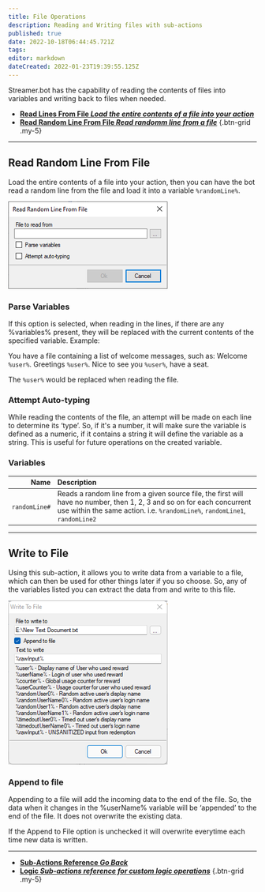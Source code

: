 ```yaml
---
title: File Operations
description: Reading and Writing files with sub-actions
published: true
date: 2022-10-18T06:44:45.721Z
tags: 
editor: markdown
dateCreated: 2022-01-23T19:39:55.125Z
---
```


Streamer.bot has the capability of reading the contents of files into variables and writing back to files when needed.

* [<i class="mdi mdi-file-find primary--text"></i>**Read Lines From File *Load the entire contents of a file into your action***](/en/Sub-Actions/File/Read-Lines-From-File)
* [<i class="mdi mdi-file-arrow-left-right primary--text"></i>**Read Random Line From File *Read randomm line from a file***](/en/Sub-Actions/File/Read-Random-Line-From-File)
{.btn-grid .my-5}

---

## Read Random Line From File

Load the entire contents of a file into your action, then you can have the bot read a random line from the file and load it into a variable `%randomLine%`.

![sub-action-readrandomlinefromfile-01.png](/sub-action-readrandomlinefromfile-01.png)

### Parse Variables
If this option is selected, when reading in the lines, if there are any %variables% present, they will be replaced with the current contents of the specified variable. 
Example:

You have a file containing a list of welcome messages, such as: 
    Welcome `%user%`.
  Greetings `%user%`.
  Nice to see you `%user%`, have a seat.

The `%user%` would be replaced when reading the file.

### Attempt Auto-typing
While reading the contents of the file, an attempt will be made on each line to determine its ‘type’. So, if it's a number, it will make sure the variable is defined as a numeric, if it contains a string it will define the variable as a string. This is useful for future operations on the created variable.

### Variables
Name | Description
----:|:------------
| `randomLine#` | Reads a random line from a given source file, the first will have no number, then 1, 2, 3 and so on for each concurrent use within the same action. i.e. `%randomLine%`, `randomLine1`, `randomLine2`

---

## Write to File

Using this sub-action, it allows you to write data from a variable to a file, which can then be used for other things later if you so choose. So, any of the variables listed you can extract the data from and write to this file.


![write_to_file.png](/write_to_file.png)

### Append to file 
Appending to a file will add the incoming data to the end of the file. So, the data when it changes in the %userName% variable will be ‘appended’ to the end of the file. It does not overwrite the existing data. 

If the Append to File option is unchecked it will overwrite everytime each time new data is written.

---
  
- [<i class="mdi mdi-chevron-left"></i>**Sub-Actions Reference *Go Back***](/en/Sub-Actions)
- [<i class="mdi mdi-state-machine primary--text"></i> **Logic *Sub-actions reference for custom logic operations***](/en/Sub-Actions/Logic)
{.btn-grid .my-5}